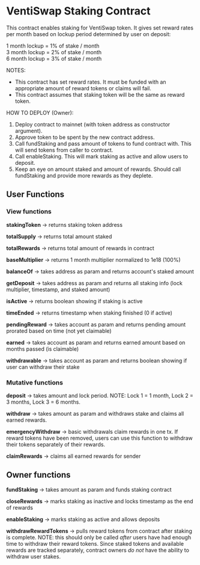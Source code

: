 # VentiSwap Staking Contract

This contract enables staking for VentiSwap token. It gives set reward rates per month based on lockup period determined by user on deposit:

1 month lockup = 1% of stake / month  
3 month lockup = 2% of stake / month  
6 month lockup = 3% of stake / month

NOTES:
- This contract has set reward rates. It must be funded with an appropriate amount of reward tokens or claims will fail.
- This contract assumes that staking token will be the same as reward token.

HOW TO DEPLOY (Owner):  
1. Deploy contract to mainnet (with token address as constructor argument).
2. Approve token to be spent by the new contract address.
3. Call fundStaking and pass amount of tokens to fund contract with. This will send tokens from caller to contract.
4. Call enableStaking. This will mark staking as active and allow users to deposit.
5. Keep an eye on amount staked and amount of rewards. Should call fundStaking and provide more rewards as they deplete.

## User Functions

### View functions

**stakingToken** -> returns staking token address

**totalSupply** -> returns total amount staked

**totalRewards** -> returns total amount of rewards in contract

**baseMultiplier** -> returns 1 month multiplier normalized to 1e18 (100%)

**balanceOf** -> takes address as param and returns account's staked amount

**getDeposit** -> takes address as param and returns all staking info (lock multiplier, timestamp, and staked amount)

**isActive** -> returns boolean showing if staking is active

**timeEnded** -> returns timestamp when staking finished (0 if active)

**pendingReward** -> takes account as param and returns pending amount prorated based on time (not yet claimable)

**earned** -> takes account as param and returns earned amount based on months passed (is claimable)

**withdrawable** -> takes account as param and returns boolean showing if user can withdraw their stake

### Mutative functions

**deposit** -> takes amount and lock period. NOTE: Lock 1 = 1 month, Lock 2 = 3 months, Lock 3 = 6 months.

**withdraw** -> takes amount as param and withdraws stake and claims all earned rewards.

**emergencyWithdraw** -> basic withdrawals claim rewards in one tx. If reward tokens have been removed, users can use this function to withdraw their tokens separately of their rewards.

**claimRewards** -> claims all earned rewards for sender

## Owner functions

**fundStaking** -> takes amount as param and funds staking contract

**closeRewards** -> marks staking as inactive and locks timestamp as the end of rewards

**enableStaking** -> marks staking as active and allows deposits

**withdrawRewardTokens** -> pulls reward tokens from contract after staking is complete. NOTE: this should only be called _after_ users have had enough time to withdraw their reward tokens. Since staked tokens and available rewards are tracked separately, contract owners _do not_ have the ability to withdraw user stakes.
